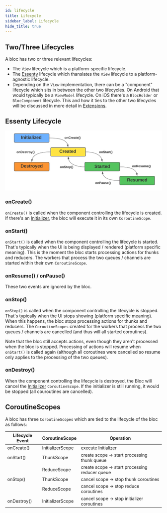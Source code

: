 ```yaml
---
id: lifecycle
title: Lifecycle
sidebar_label: Lifecycle
hide_title: true
---
```


## Two/Three Lifecycles

A bloc has two or three relevant lifecycles:
- The `View` lifecycle which is a platform-specific lifecycle.
- The [Essenty](https://github.com/arkivanov/Essenty) lifecycle which thanslates the `View` lifecycle to a platform-agnostic lifecycle.
- Depending on the `View` implementation, there can be a "component" lifecycle which sits in between the other two lifecycles. On Android that would typically be a `ViewModel` lifecycle. On iOS there's a `BlocHolder` or `BlocComponent` lifecycle. This and how it ties to the other two lifecycles will be discussed in more detail in  [Extensions](../../extensions/overview).

## Essenty Lifecycle

![Bloc Architecture - Details](../../../static/img/BLoC%20Architecture%20-%20External%20Lifecycle.svg)

### onCreate()

`onCreate()` is called when the component controlling the lifecycle is created. If there's an [Initializer](initializer), the bloc will execute it in its own `CoroutineScope`.

### onStart()

`onStart()` is called when the component controlling the lifecycle is started. That's typically when the UI is being displayed / rendered (platform specific meaning). This is the moment the bloc starts processing actions for thunks and reducers. The workers that process the two queues / channels are started within their own `CoroutineScope`.

### onResume() / onPause()

These two events are ignored by the bloc.

### onStop()

`onStop()` is called when the component controlling the lifecycle is stopped. That's typically when the UI stops showing (platform specific meaning). When this happens, the bloc stops processing actions for thunks and reducers. The `CoroutineScopes` created for the workers that process the two queues / channels are cancelled (and thus will all started coroutines).

Note that the bloc still accepts actions, even though they aren't processed when the bloc is stopped. Processing of actions will resume when `onStart()` is called again (although all coroutines were cancelled so resume only applies to the processing of the two queues).

### onDestroy()

When the component controlling the lifecycle is destroyed, the Bloc will cancel the 
[Initializer](initializer) `CoroutineScope`. If the initializer is still running, it would be stopped (all couroutines are cancelled).


## CoroutineScopes

A bloc has three `CoroutineScopes` which are tied to the lifecycle of the bloc as follows:


| Lifecycle Event | CoroutineScope    | Operation                                      |
| --------------- | ----------------- | ---------------------------------------------- |
| onCreate()      | InitializerScope  | execute Initializer                            |
| onStart()       | ThunkScope        | create scope -> start processing thunk queue   |
|                 | ReduceScope       | create scope -> start processing reducer queue |
| onStop()        | ThunkScope        | cancel scope -> stop thunk coroutines          |
|                 | ReduceScope       | cancel scope -> stop reduce coroutines         |
| onDestroy()     | InitializerScope  | cancel scope -> stop initializer coroutines    |
